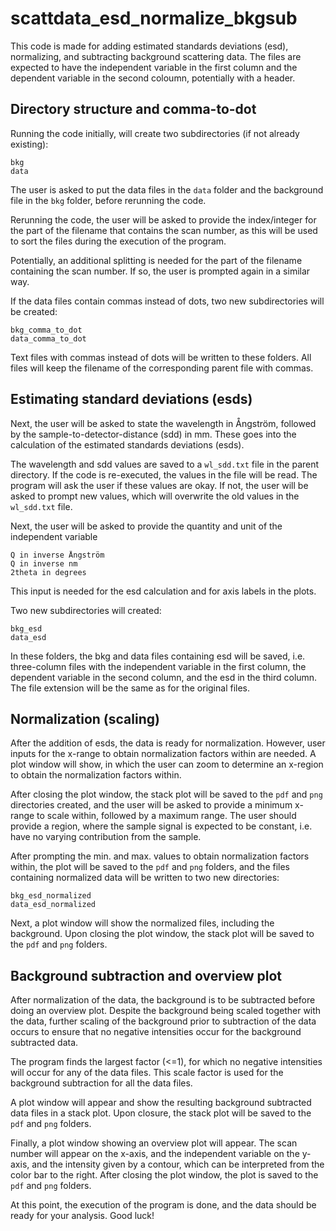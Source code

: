 # scattdata_esd_normalize_bkgsub

This code is made for adding estimated standards deviations (esd), normalizing,
and subtracting background scattering data. The files are expected to have the
independent variable in the first column and the dependent variable in the
second coloumn, potentially with a header.

## Directory structure and comma-to-dot
Running the code initially, will create two subdirectories (if not already
existing):  
```
bkg  
data
```

The user is asked to put the data files in the `data` folder and the background
file in the `bkg` folder, before rerunning the code.

Rerunning the code, the user will be asked to provide the index/integer for the
part of the filename that contains the scan number, as this will be used to sort
the files during the execution of the program.

Potentially, an additional splitting is needed for the part of the filename
containing the scan number. If so, the user is prompted again in a similar way.

If the data files contain commas instead of dots, two new subdirectories will be
created:  
```
bkg_comma_to_dot  
data_comma_to_dot
```

Text files with commas instead of dots will be written to these folders. All
files will keep the filename of the corresponding parent file with commas.

## Estimating standard deviations (esds)
Next, the user will be asked to state the wavelength in Ångström, followed by
the sample-to-detector-distance (sdd) in mm. These goes into the calculation of
the estimated standards deviations (esds).

The wavelength and sdd values are saved to a `wl_sdd.txt` file in the parent
directory. If the code is re-executed, the values in the file will be read. The
program will ask the user if these values are okay. If not, the user will be
asked to prompt new values, which will overwrite the old values in the
`wl_sdd.txt` file.

Next, the user will be asked to provide the quantity and unit of the independent
variable  
```
Q in inverse Ångström  
Q in inverse nm  
2theta in degrees
```
This input is needed for the esd calculation and for axis labels in the plots.

Two new subdirectories will created:  
```
bkg_esd  
data_esd
```
In these folders, the bkg and data files containing esd will be saved, i.e.
three-column files with the independent variable in the first column, the
dependent variable in the second column, and the esd in the third column.
The file extension will be the same as for the original files.

## Normalization (scaling)
After the addition of esds, the data is ready for normalization. However, user
inputs for the x-range to obtain normalization factors within are needed. A plot
window will show, in which the user can zoom to determine an x-region to obtain
the normalization factors within.

After closing the plot window, the stack plot will be saved to the `pdf` and
`png` directories created, and the user will be asked to provide a minimum
x-range to scale within, followed by a maximum range. The user should provide a
region, where the sample signal is expected to be constant, i.e. have no varying
contribution from the sample.

After prompting the min. and max. values to obtain normalization factors within,
the plot will be saved to the `pdf` and `png` folders, and the files
containing normalized data will be written to two new directories:
```
bkg_esd_normalized   
data_esd_normalized
```
Next, a plot window will show the normalized files, including the background.
Upon closing the plot window, the stack plot will be saved to the `pdf` and
`png` folders.

## Background subtraction and overview plot
After normalization of the data, the background is to be subtracted before doing
an overview plot. Despite the background being scaled together with the data,
further scaling of the background prior to subtraction of the data occurs to
ensure that no negative intensities occur for the background subtracted data.

The program finds the largest factor (<=1), for which no negative intensities
will occur for any of the data files. This scale factor is used for the
background subtraction for all the data files.

A plot window will appear and show the resulting background subtracted data
files in a stack plot. Upon closure, the stack plot will be saved to the `pdf`
and `png` folders.

Finally, a plot window showing an overview plot will appear. The scan number
will appear on the x-axis, and the independent variable on the y-axis, and the
intensity given by a contour, which can be interpreted from the color bar to the
right. After closing the plot window, the plot is saved to the `pdf` and `png`
folders.

At this point, the execution of the program is done, and the data should be
ready for your analysis. Good luck!
